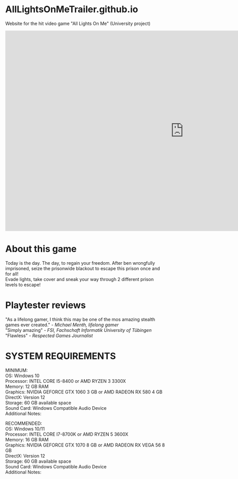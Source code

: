# AllLightsOnMeTrailer.github.io
Website for the hit video game "All Lights On Me" (University project)  

<!-- These ones below dont work, chief
![Placeholder logo](https://raw.githubusercontent.com/FabricioAguilera/AllLightsOnMeTrailer.github.io/main/Logo.png)  
![Placeholder video](https://user-images.githubusercontent.com/74210640/161343827-c7247cb4-d596-451c-a203-baecb14644c6.mp4)  
https://user-images.githubusercontent.com/74210640/161343827-c7247cb4-d596-451c-a203-baecb14644c6.mp4-->  

<!--This one dows, if you upload your gameplay video trailer to youtube then share it and paste the code here like down below!-->  
<!--<iframe width="560" height="315" src="https://www.youtube.com/embed/dQw4w9WgXcQ" title="YouTube video player" frameborder="0" allow="accelerometer; autoplay; clipboard-write; encrypted-media; gyroscope; picture-in-picture" allowfullscreen></iframe>-->  
<iframe width="1120" height="630" src="https://www.youtube.com/embed/dQw4w9WgXcQ" title="YouTube video player" frameborder="0" allow="accelerometer; autoplay; clipboard-write; encrypted-media; gyroscope; picture-in-picture" allowfullscreen></iframe>

# About this game
Today is the day. The day, to regain your freedom. After ben wrongfully imprisoned, seize the prisonwide blackout to escape this prison once and for all!  
Evade lights, take cover and sneak your way through 2 different prison levels to escape!  

# Playtester reviews
"As a lifelong gamer, I think this may be one of the mos amazing stealth games ever created." - *Michael Menth, lifelong gamer*  
"Simply amazing" - *FSI, Fachschaft Informatik University of Tübingen*  
"Flawless" - *Respected Games Journalist*  

# SYSTEM REQUIREMENTS

MINIMUM:  
OS: Windows 10  
Processor: INTEL CORE I5-8400 or AMD RYZEN 3 3300X  
Memory: 12 GB RAM  
Graphics: NVIDIA GEFORCE GTX 1060 3 GB or AMD RADEON RX 580 4 GB  
DirectX: Version 12  
Storage: 60 GB available space  
Sound Card: Windows Compatible Audio Device  
Additional Notes:  
  
RECOMMENDED:  
OS: Windows 10/11  
Processor: INTEL CORE I7-8700K or AMD RYZEN 5 3600X  
Memory: 16 GB RAM  
Graphics: NVIDIA GEFORCE GTX 1070 8 GB or AMD RADEON RX VEGA 56 8 GB  
DirectX: Version 12  
Storage: 60 GB available space  
Sound Card: Windows Compatible Audio Device  
Additional Notes:  
